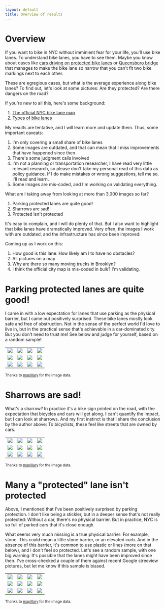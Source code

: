 ```yaml
---
layout: default
title: Overview of results
---
```



# Overview

If you want to bike in NYC without imminient fear for your life, you'll use bike lanes. To understand bike lanes, you have to see them. Maybe you know about cases like [cars driving on protected bike lanes](https://www.bicycling.com/news/a45459055/watch-this-cyclist-take-on-cars-in-the-bike-lane-in-nycand-win/) or [Queensboro bridge](https://www.amny.com/news/queensboro-bridge-bike-lane-delay/) that manages to make the bike lane so narrow that you can't fit two bike markings next to each other.

These are egregious cases, but what is the average experience along bike lanes? To find out, let's look at some pictures: Are they protected? Are there dangers on the road?

If you're new to all this, here's some background:
1. [The official NYC bike lane map](https://www.nyc.gov/html/dot/html/bicyclists/bikemaps.shtml)
2. [Types of bike lanes](https://nacto.org/publication/urban-bikeway-design-guide/bike-lanes/)

My results are tentative, and I will learn more and update them. Thus, some important caveats:

1. I'm only covering a small share of bike lanes
2. Some images are outdated, and that can mean that I miss improvements that have happened since then
3. There's some judgment calls involved
4. I'm not a planning or transportation researcher, I have read very little relevant research, so please don't take my personal read of this data as policy guidance. If I do make mistakes or wrong suggestions, tell me so. I'll read and learn. 
5. Some images are mis-coded, and I'm working on validating everything.

What am I taking away from looking at more than 3,000 images so far?

1. Parking protected lanes are quite good!
2. Sharrows are sad!
3. Protected isn't protected

It's easy to complain, and I will do plenty of that. But I also want to highlight that bike lanes have dramatically improved. Very often, the images I work with are outdated, and the infrastructure has since been improved.

Coming up as I work on this:
1. How good is this lane: How likely am I to have no obstacles?
2. All pictures on a map
3. Why are there so many moving trucks in Brooklyn?
4. I think the official city map is mis-coded in bulk? I'm validating.

# Parking protected lanes are quite good!

I came in with a low expectation for lanes that use parking as the physical barrier, but I came out positively surprised. These bike lanes mostly look safe and free of obstruction. Not in the sense of the perfect world I'd love to live in, but in the practical sense that's achievable in a car-dominated city. But you don't need to trust me! See below and judge for yourself, based on a random sample!

| | | | |
|---|---|---|---|
|![](https://bikelanepictures.s3.amazonaws.com/r2ON397_RAKwZ0NP2sjLXA____335069981302802.jpg) |![](https://bikelanepictures.s3.amazonaws.com/gOHSt6nCm0diDrN9au1BFk____1093515457960081.jpg) |![](https://bikelanepictures.s3.amazonaws.com/en6yMgckj8HFJrzEhsQ9oT____142205615213963.jpg) |![](https://bikelanepictures.s3.amazonaws.com/7dhsyufo1e8azwxoly3zzs____502807171036463.jpg) |
|![](https://bikelanepictures.s3.amazonaws.com/7dhsyufo1e8azwxoly3zzs____835321780673782.jpg) |![](https://bikelanepictures.s3.amazonaws.com/r2ON397_RAKwZ0NP2sjLXA____519768952371965.jpg) |![](https://bikelanepictures.s3.amazonaws.com/r2ON397_RAKwZ0NP2sjLXA____2883972951815281.jpg) |![](https://bikelanepictures.s3.amazonaws.com/en6yMgckj8HFJrzEhsQ9oT____5684562124974676.jpg) |
|![](https://bikelanepictures.s3.amazonaws.com/p5y1lbc4emn7074aa70jbp____140248284755940.jpg) |![](https://bikelanepictures.s3.amazonaws.com/1q2sok3altaab1lcjnosar____875732116488631.jpg) |![](https://bikelanepictures.s3.amazonaws.com/8jmya050arm5ohjp1m9e9n____795375104511129.jpg) |![](https://bikelanepictures.s3.amazonaws.com/eKQHk9TtuBv3PgCMOoRDln____673381683908719.jpg) |

<sup>Thanks to [mapillary](https://www.mapillary.com) for the image data.</sup>

# Sharrows are sad!

What's a sharrow? In practice it's a bike sign printed on the road, with the expectation that bicycles and cars will get along. I can't quantify the impact, but I can look at sharrows. And my first instinct is that I share the conclusion by the author above: To bicyclists, these feel like streets that are owned by cars.

| | | | |
|---|---|---|---|
|![](https://bikelanepictures.s3.amazonaws.com/j6vaynlhneq16ydhisw0om____289732719547828.jpg) |![](https://bikelanepictures.s3.amazonaws.com/x49arm9fkoso0l1sqcepnt____228917175668485.jpg) |![](https://bikelanepictures.s3.amazonaws.com/ko8drqrd6z4vrgglin158a____114837820666966.jpg) |![](https://bikelanepictures.s3.amazonaws.com/kbnf3sr5na6f72l0x9szkc____942124689954441.jpg) |
|![](https://bikelanepictures.s3.amazonaws.com/5mniv3yua8eohv9gvoyg0d____499785991456664.jpg) |![](https://bikelanepictures.s3.amazonaws.com/0ll4jnrhktsa1pbs87nkaf____793254304660766.jpg) |![](https://bikelanepictures.s3.amazonaws.com/6gno8bl4l4dtvaf5p8fn5t____177899874224048.jpg) |![](https://bikelanepictures.s3.amazonaws.com/ne80n8mmh1hypfoga1gdzz____498116024571253.jpg) |
|![](https://bikelanepictures.s3.amazonaws.com/2tvg71hg4lxbs1epjq4bg2____773546813355617.jpg) |![](https://bikelanepictures.s3.amazonaws.com/prk9URoFRmCSJ8R015B81A____182642417062983.jpg) |![](https://bikelanepictures.s3.amazonaws.com/2av40k0uab925uedzj3eud____200687911884485.jpg) |![](https://bikelanepictures.s3.amazonaws.com/bgkfp21coii7gogh22e0uh____487286582329239.jpg) |

<sup>Thanks to [mapillary](https://www.mapillary.com) for the image data.</sup>


# Many a "protected" lane isn't protected

Above, I mentioned that I've been positively surprised by parking protection. I don't like being a stickler, but in a deeper sense that's not really protected: Without a car, there's no physical barrier. But in practice, NYC is so full of parked cars that it's close enough.

What seems very much missing is a true physical barrier: For example, stone. This could mean a little stone barrier, or an elevated curb. And in the absence of this barrier, it's common to use plastic or lines (more on that below), and I don't feel so protected. Let's see a random sample, with one big warning: It's possible that the lanes might have been improved since then. I've cross-checked a couple of them against recent Google streeview pictures, but let me know if this sample is biased.

| | | | |
|---|---|---|---|
|![](https://bikelanepictures.s3.amazonaws.com/SiPzHklUywIYBRXgoIueLQ____511805563339270.jpg) |![](https://bikelanepictures.s3.amazonaws.com/2v5n3kq5gx1j36yj33lx2t____1388330834885598.jpg) |![](https://bikelanepictures.s3.amazonaws.com/qo48rcc756w97l5iwm2wvy____2648904082074907.jpg) |![](https://bikelanepictures.s3.amazonaws.com/P1bSTDsElcB5k672kdBf-g____211726803844305.jpg) |
|![](https://bikelanepictures.s3.amazonaws.com/bgkfp21coii7gogh22e0uh____984738722331719.jpg) |![](https://bikelanepictures.s3.amazonaws.com/qo48rcc756w97l5iwm2wvy____528121475015622.jpg) |![](https://bikelanepictures.s3.amazonaws.com/fqvsyjh37mzcdfmoh8ehtm____830945334522986.jpg) |![](https://bikelanepictures.s3.amazonaws.com/SiPzHklUywIYBRXgoIueLQ____1002232307259143.jpg) |
|![](https://bikelanepictures.s3.amazonaws.com/ZvNG7zvaRoWOWFfylc8wiQ____319392922920845.jpg) |![](https://bikelanepictures.s3.amazonaws.com/6B2IZkq64nKU1Z9joXffEQ____580972066198668.jpg) |![](https://bikelanepictures.s3.amazonaws.com/d3t56bsyrxvqwqn8yx18tt____1719534034901307.jpg) |![](https://bikelanepictures.s3.amazonaws.com/1q2sok3altaab1lcjnosar____522857775594714.jpg) |

<sup>Thanks to [mapillary](https://www.mapillary.com) for the image data.</sup>
